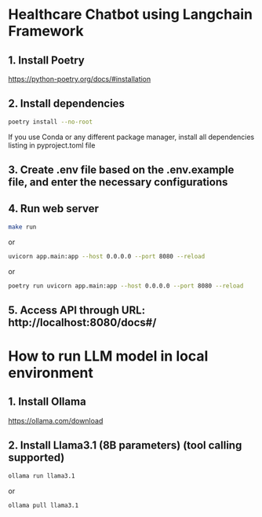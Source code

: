 # Healthcare Chatbot using Langchain Framework

## 1. Install Poetry
https://python-poetry.org/docs/#installation

## 2. Install dependencies
```sh
poetry install --no-root
```
If you use Conda or any different package manager, install all dependencies listing in pyproject.toml file

## 3. Create .env file based on the .env.example file, and enter the necessary configurations

## 4. Run web server
```sh
make run
```
or
```sh
uvicorn app.main:app --host 0.0.0.0 --port 8080 --reload
```
or
```sh
poetry run uvicorn app.main:app --host 0.0.0.0 --port 8080 --reload
```

## 5. Access API through URL: http://localhost:8080/docs#/

# How to run LLM model in local environment

## 1. Install Ollama
https://ollama.com/download


## 2. Install Llama3.1 (8B parameters) (tool calling supported)
```sh
ollama run llama3.1
```
or
```sh
ollama pull llama3.1
```